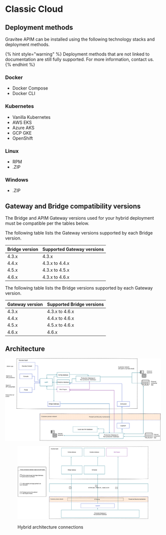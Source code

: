 # Classic Cloud

## Deployment methods

Gravitee APIM can be installed using the following technology stacks and deployment methods.

{% hint style="warning" %}
Deployment methods that are not linked to documentation are still fully supported. For more information, contact us.
{% endhint %}

### Docker

* Docker Compose
* Docker CLI

### Kubernetes

* Vanilla Kubernetes
* AWS EKS
* Azure AKS
* GCP GKE
* OpenShift

### Linux

* RPM
* .ZIP

### Windows

* .ZIP

## Gateway and Bridge compatibility versions

The Bridge and APIM Gateway versions used for your hybrid deployment must be compatible per the tables below.

The following table lists the Gateway versions supported by each Bridge version.

| Bridge version | Supported Gateway versions |
| -------------- | -------------------------- |
| 4.3.x          | 4.3.x                      |
| 4.4.x          | 4.3.x to 4.4.x             |
| 4.5.x          | 4.3.x to 4.5.x             |
| 4.6.x          | 4.3.x to 4.6.x             |

The following table lists the Bridge versions supported by each Gateway version.

| Gateway version | Supported Bridge versions |
| --------------- | ------------------------- |
| 4.3.x           | 4.3.x to 4.6.x            |
| 4.4.x           | 4.4.x to 4.6.x            |
| 4.5.x           | 4.5.x to 4.6.x            |
| 4.6.x           | 4.6.x                     |

## Architecture

<img src="../../.gitbook/assets/file.excalidraw (18).svg" alt="Hybrid deployment architecture" class="gitbook-drawing">

<figure><img src="../../.gitbook/assets/image (172).png" alt="Diagram showing the hybrid architecture"><figcaption><p>Hybrid architecture connections</p></figcaption></figure>

